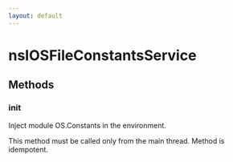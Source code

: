```yaml
---
layout: default
---
```


# nsIOSFileConstantsService #

## Methods ##

### init ###

Inject module OS.Constants in the environment.

This method must be called only from the main thread.
Method is idempotent.

